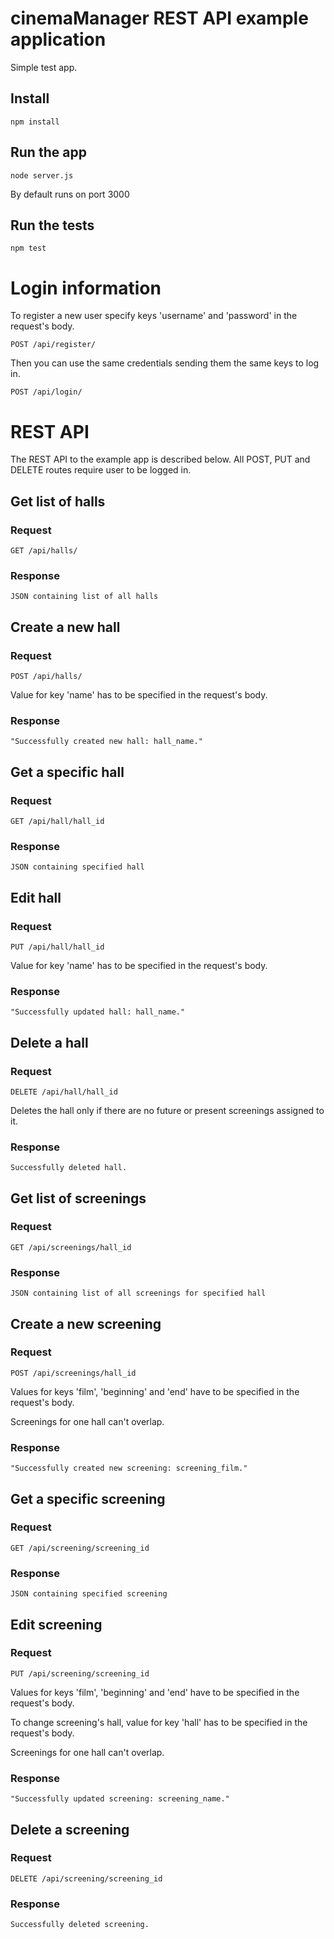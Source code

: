 # cinemaManager REST API example application

Simple test app.

## Install

    npm install

## Run the app

    node server.js
By default runs on port 3000

## Run the tests

    npm test

# Login information

To register a new user specify keys 'username' and 'password' in the request's body.

`POST /api/register/`

Then you can use the same credentials sending them the same keys to log in.

`POST /api/login/`

# REST API

The REST API to the example app is described below.
All POST, PUT and DELETE routes require user to be logged in.

## Get list of halls

### Request

`GET /api/halls/`

### Response

    JSON containing list of all halls

## Create a new hall

### Request

`POST /api/halls/`

Value for key 'name' has to be specified in the request's body.

### Response

    "Successfully created new hall: hall_name."

## Get a specific hall

### Request

`GET /api/hall/hall_id`

### Response

    JSON containing specified hall

## Edit hall

### Request

`PUT /api/hall/hall_id`

Value for key 'name' has to be specified in the request's body.

### Response

    "Successfully updated hall: hall_name."

## Delete a hall

### Request

`DELETE /api/hall/hall_id`

Deletes the hall only if there are no future or present screenings assigned to it.

### Response

    Successfully deleted hall.

## Get list of screenings

### Request

`GET /api/screenings/hall_id`

### Response

    JSON containing list of all screenings for specified hall

## Create a new screening

### Request

`POST /api/screenings/hall_id`

Values for keys 'film', 'beginning' and 'end' have to be specified in the request's body.

Screenings for one hall can't overlap.

### Response

    "Successfully created new screening: screening_film."

## Get a specific screening

### Request

`GET /api/screening/screening_id`

### Response

    JSON containing specified screening

## Edit screening

### Request

`PUT /api/screening/screening_id`

Values for keys 'film', 'beginning' and 'end' have to be specified in the request's body.

To change screening's hall, value for key 'hall' has to be specified in the request's body.

Screenings for one hall can't overlap.

### Response

    "Successfully updated screening: screening_name."

## Delete a screening

### Request

`DELETE /api/screening/screening_id`

### Response

    Successfully deleted screening.
